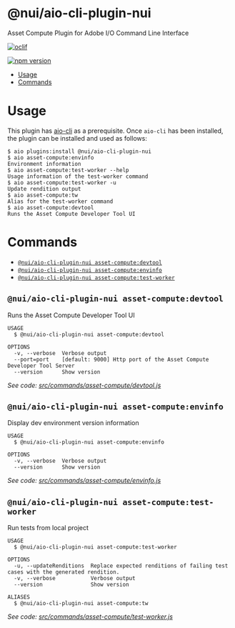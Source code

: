 @nui/aio-cli-plugin-nui
=======================

Asset Compute Plugin for Adobe I/O Command Line Interface

[![oclif](https://img.shields.io/badge/cli-oclif-brightgreen.svg)](https://oclif.io)
<!--- when a new release happens, the VERSION and URL in the badge have to be manually updated because it's a private registry --->
[![npm version](https://img.shields.io/badge/%40nui%2Faio--cli--plugin--nui-1.0.7-blue.svg)](https://artifactory.corp.adobe.com/artifactory/npm-nui-release/@nui/aio-cli-plugin-nui/-/@nui/aio-cli-plugin-nui-1.0.7.tgz)

<!-- toc -->
* [Usage](#usage)
* [Commands](#commands)
<!-- tocstop -->

# Usage

This plugin has [aio-cli](https://github.com/adobe/aio-cli) as a prerequisite. Once `aio-cli` has been installed, the plugin can be installed and used as follows:

```sh-session
$ aio plugins:install @nui/aio-cli-plugin-nui
$ aio asset-compute:envinfo
Environment information
$ aio asset-compute:test-worker --help
Usage information of the test-worker command
$ aio asset-compute:test-worker -u
Update rendition output
$ aio asset-compute:tw
Alias for the test-worker command
$ aio asset-compute:devtool
Runs the Asset Compute Developer Tool UI
```

# Commands
<!-- commands -->
* [`@nui/aio-cli-plugin-nui asset-compute:devtool`](#nuiaio-cli-plugin-nui-asset-computedevtool)
* [`@nui/aio-cli-plugin-nui asset-compute:envinfo`](#nuiaio-cli-plugin-nui-asset-computeenvinfo)
* [`@nui/aio-cli-plugin-nui asset-compute:test-worker`](#nuiaio-cli-plugin-nui-asset-computetest-worker)

## `@nui/aio-cli-plugin-nui asset-compute:devtool`

Runs the Asset Compute Developer Tool UI

```
USAGE
  $ @nui/aio-cli-plugin-nui asset-compute:devtool

OPTIONS
  -v, --verbose  Verbose output
  --port=port    [default: 9000] Http port of the Asset Compute Developer Tool Server
  --version      Show version
```

_See code: [src/commands/asset-compute/devtool.js](https://git.corp.adobe.com/nui/aio-cli-plugin-nui/blob/1.0.6/src/commands/asset-compute/devtool.js)_

## `@nui/aio-cli-plugin-nui asset-compute:envinfo`

Display dev environment version information

```
USAGE
  $ @nui/aio-cli-plugin-nui asset-compute:envinfo

OPTIONS
  -v, --verbose  Verbose output
  --version      Show version
```

_See code: [src/commands/asset-compute/envinfo.js](https://git.corp.adobe.com/nui/aio-cli-plugin-nui/blob/1.0.6/src/commands/asset-compute/envinfo.js)_

## `@nui/aio-cli-plugin-nui asset-compute:test-worker`

Run tests from local project

```
USAGE
  $ @nui/aio-cli-plugin-nui asset-compute:test-worker

OPTIONS
  -u, --updateRenditions  Replace expected renditions of failing test cases with the generated rendition.
  -v, --verbose           Verbose output
  --version               Show version

ALIASES
  $ @nui/aio-cli-plugin-nui asset-compute:tw
```

_See code: [src/commands/asset-compute/test-worker.js](https://git.corp.adobe.com/nui/aio-cli-plugin-nui/blob/1.0.6/src/commands/asset-compute/test-worker.js)_
<!-- commandsstop -->
